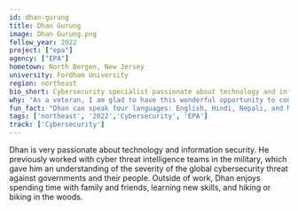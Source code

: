```yaml
---
id: dhan-gurung
title: Dhan Gurung
image: Dhan Gurung.png
fellow_year: 2022
project: ["epa"]
agency: ["EPA"]
hometown: North Bergen, New Jersey
university: Fordham University
region: northeast
bio_short: Cybersecurity specialist passionate about technology and information security
why: "As a veteran, I am glad to have this wonderful opportunity to continue to serve my country." 
fun_fact: "Dhan can speak four languages: English, Hindi, Nepali, and Manangi (Native language)!"
tags: ['northeast', '2022','Cybersecurity', 'EPA']
track: ['Cybersecurity']
---
```


Dhan is very passionate about technology and information security. He previously worked with cyber threat intelligence teams in the military, which gave him an understanding of the severity of the global cybersecurity threat against governments and their people. Outside of work, Dhan enjoys spending time with family and friends, learning new skills, and hiking or biking in the woods. 